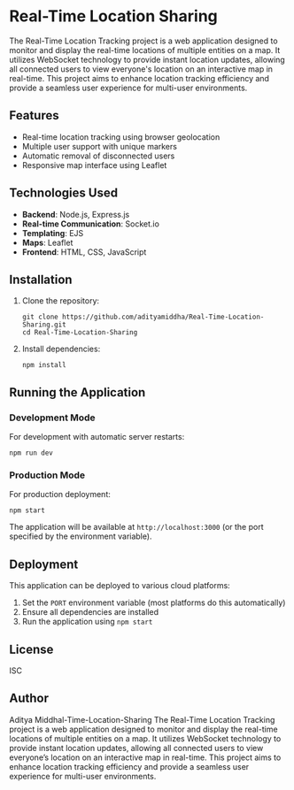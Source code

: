 # Real-Time Location Sharing

The Real-Time Location Tracking project is a web application designed to monitor and display the real-time
locations of multiple entities on a map. It utilizes WebSocket technology to provide instant location updates,
allowing all connected users to view everyone's location on an interactive map in real-time. This project aims
to enhance location tracking efficiency and provide a seamless user experience for multi-user environments.

## Features

- Real-time location tracking using browser geolocation
- Multiple user support with unique markers
- Automatic removal of disconnected users
- Responsive map interface using Leaflet

## Technologies Used

- **Backend**: Node.js, Express.js
- **Real-time Communication**: Socket.io
- **Templating**: EJS
- **Maps**: Leaflet
- **Frontend**: HTML, CSS, JavaScript

## Installation

1. Clone the repository:
   ```
   git clone https://github.com/adityamiddha/Real-Time-Location-Sharing.git
   cd Real-Time-Location-Sharing
   ```

2. Install dependencies:
   ```
   npm install
   ```

## Running the Application

### Development Mode

For development with automatic server restarts:
```
npm run dev
```

### Production Mode

For production deployment:
```
npm start
```

The application will be available at `http://localhost:3000` (or the port specified by the environment variable).

## Deployment

This application can be deployed to various cloud platforms:

1. Set the `PORT` environment variable (most platforms do this automatically)
2. Ensure all dependencies are installed
3. Run the application using `npm start`

## License

ISC

## Author

Aditya Middhal-Time-Location-Sharing
The Real-Time Location Tracking project is a web application designed to monitor and display the real-time
locations of multiple entities on a map. It utilizes WebSocket technology to provide instant location updates,
allowing all connected users to view everyone’s location on an interactive map in real-time. This project aims
to enhance location tracking efficiency and provide a seamless user experience for multi-user environments.

